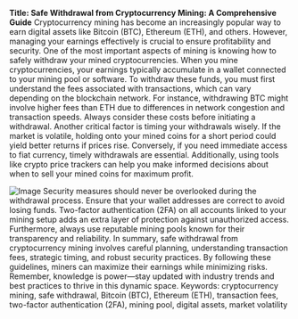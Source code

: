 **Title: Safe Withdrawal from Cryptocurrency Mining: A Comprehensive Guide**
Cryptocurrency mining has become an increasingly popular way to earn digital assets like Bitcoin (BTC), Ethereum (ETH), and others. However, managing your earnings effectively is crucial to ensure profitability and security. One of the most important aspects of mining is knowing how to safely withdraw your mined cryptocurrencies. 
When you mine cryptocurrencies, your earnings typically accumulate in a wallet connected to your mining pool or software. To withdraw these funds, you must first understand the fees associated with transactions, which can vary depending on the blockchain network. For instance, withdrawing BTC might involve higher fees than ETH due to differences in network congestion and transaction speeds. Always consider these costs before initiating a withdrawal.
Another critical factor is timing your withdrawals wisely. If the market is volatile, holding onto your mined coins for a short period could yield better returns if prices rise. Conversely, if you need immediate access to fiat currency, timely withdrawals are essential. Additionally, using tools like crypto price trackers can help you make informed decisions about when to sell your mined coins for maximum profit.

![Image](https://github.com/user-attachments/assets/d7419ec9-dc67-403f-bf28-8faea5f1f74f)
Security measures should never be overlooked during the withdrawal process. Ensure that your wallet addresses are correct to avoid losing funds. Two-factor authentication (2FA) on all accounts linked to your mining setup adds an extra layer of protection against unauthorized access. Furthermore, always use reputable mining pools known for their transparency and reliability.
In summary, safe withdrawal from cryptocurrency mining involves careful planning, understanding transaction fees, strategic timing, and robust security practices. By following these guidelines, miners can maximize their earnings while minimizing risks. Remember, knowledge is power—stay updated with industry trends and best practices to thrive in this dynamic space.
Keywords: cryptocurrency mining, safe withdrawal, Bitcoin (BTC), Ethereum (ETH), transaction fees, two-factor authentication (2FA), mining pool, digital assets, market volatility
